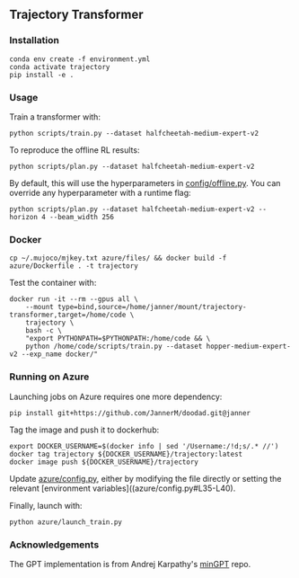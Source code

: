 ## Trajectory Transformer

### Installation

```
conda env create -f environment.yml
conda activate trajectory
pip install -e .
```

### Usage

Train a transformer with:
```
python scripts/train.py --dataset halfcheetah-medium-expert-v2
```

To reproduce the offline RL results:
```
python scripts/plan.py --dataset halfcheetah-medium-expert-v2
```

By default, this will use the hyperparameters in [config/offline.py](config/offline.py). You can override any hyperparameter with a runtime flag:
```
python scripts/plan.py --dataset halfcheetah-medium-expert-v2 --horizon 4 --beam_width 256
```

### Docker

```
cp ~/.mujoco/mjkey.txt azure/files/ && docker build -f azure/Dockerfile . -t trajectory
```

Test the container with:
```
docker run -it --rm --gpus all \
	--mount type=bind,source=/home/janner/mount/trajectory-transformer,target=/home/code \
	trajectory \
	bash -c \
	"export PYTHONPATH=$PYTHONPATH:/home/code && \
	python /home/code/scripts/train.py --dataset hopper-medium-expert-v2 --exp_name docker/"
```

### Running on Azure

Launching jobs on Azure requires one more dependency:
```
pip install git+https://github.com/JannerM/doodad.git@janner
```

Tag the image and push it to dockerhub:
```
export DOCKER_USERNAME=$(docker info | sed '/Username:/!d;s/.* //')
docker tag trajectory ${DOCKER_USERNAME}/trajectory:latest
docker image push ${DOCKER_USERNAME}/trajectory
```

Update [azure/config.py](azure/config.py), either by modifying the file directly or setting the relevant [environment variables]((azure/config.py#L35-L40).

Finally, launch with:
```
python azure/launch_train.py
```

### Acknowledgements

The GPT implementation is from Andrej Karpathy's [minGPT](https://github.com/karpathy/minGPT) repo.
